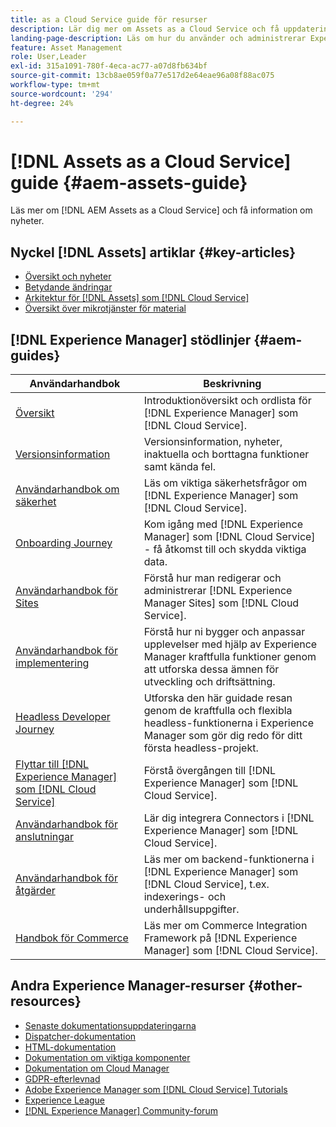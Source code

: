 ```yaml
---
title: as a Cloud Service guide för resurser
description: Lär dig mer om Assets as a Cloud Service och få uppdateringar om nyheter.
landing-page-description: Läs om hur du använder och administrerar Experience Manager Assets as a Cloud Service.
feature: Asset Management
role: User,Leader
exl-id: 315a1091-780f-4eca-ac77-a07d8fb634bf
source-git-commit: 13cb8ae059f0a77e517d2e64eae96a08f88ac075
workflow-type: tm+mt
source-wordcount: '294'
ht-degree: 24%

---
```


# [!DNL Assets as a Cloud Service] guide {#aem-assets-guide}

Läs mer om [!DNL AEM Assets as a Cloud Service] och få information om nyheter.

## Nyckel [!DNL Assets] artiklar {#key-articles}

* [Översikt och nyheter](overview.md)
* [Betydande ändringar](/help/assets/assets-cloud-changes.md)
* [Arkitektur för [!DNL Assets] som [!DNL Cloud Service]](architecture.md)
* [Översikt över mikrotjänster för material](/help/assets/asset-microservices-overview.md)

## [!DNL Experience Manager] stödlinjer {#aem-guides}

| Användarhandbok | Beskrivning |
|---|---|
| [Översikt](/help/overview/home.md) | Introduktionöversikt och ordlista för [!DNL Experience Manager] som [!DNL Cloud Service]. |
| [Versionsinformation](/help/release-notes/home.md) | Versionsinformation, nyheter, inaktuella och borttagna funktioner samt kända fel. |
| [Användarhandbok om säkerhet](/help/security/home.md) | Läs om viktiga säkerhetsfrågor om [!DNL Experience Manager] som [!DNL Cloud Service]. |
| [Onboarding Journey](/help/journey-onboarding/overview.md) | Kom igång med [!DNL Experience Manager] som [!DNL Cloud Service] - få åtkomst till och skydda viktiga data. |
| [Användarhandbok för Sites](/help/sites-cloud/home.md) | Förstå hur man redigerar och administrerar [!DNL Experience Manager Sites] som [!DNL Cloud Service]. |
| [Användarhandbok för implementering](/help/implementing/home.md) | Förstå hur ni bygger och anpassar upplevelser med hjälp av Experience Manager kraftfulla funktioner genom att utforska dessa ämnen för utveckling och driftsättning. |
| [Headless Developer Journey](/help/journey-headless/developer/overview.md) | Utforska den här guidade resan genom de kraftfulla och flexibla headless-funktionerna i Experience Manager som gör dig redo för ditt första headless-projekt. |
| [Flyttar till [!DNL Experience Manager] som [!DNL Cloud Service]](/help/journey-migration/getting-started.md) | Förstå övergången till [!DNL Experience Manager] som [!DNL Cloud Service]. |
| [Användarhandbok för anslutningar](/help/connectors/home.md) | Lär dig integrera Connectors i [!DNL Experience Manager] som [!DNL Cloud Service]. |
| [Användarhandbok för åtgärder](/help/operations/home.md) | Läs mer om backend-funktionerna i [!DNL Experience Manager] som [!DNL Cloud Service], t.ex. indexerings- och underhållsuppgifter. |
| [Handbok för Commerce](/help/commerce-cloud/home.md) | Läs mer om Commerce Integration Framework på [!DNL Experience Manager] som [!DNL Cloud Service]. |

## Andra Experience Manager-resurser {#other-resources}

* [Senaste dokumentationsuppdateringarna](https://experienceleague.adobe.com/docs/experience-manager-release-information/aem-release-updates/doc-updates/documentation-updates.html#aem-as-a-cloud-service)
* [Dispatcher-dokumentation](/help/implementing/dispatcher/overview.md)
* [HTML-dokumentation](https://experienceleague.adobe.com/docs/experience-manager-htl/using/overview.html)
* [Dokumentation om viktiga komponenter](https://experienceleague.adobe.com/docs/experience-manager-core-components/using/introduction.html)
* [Dokumentation om Cloud Manager](https://experienceleague.adobe.com/docs/experience-manager-cloud-manager/using/introduction-to-cloud-manager.html)
* [GDPR-efterlevnad](/help/compliance/data-privacy-and-protection-readiness/aem-readiness.md)
* [Adobe Experience Manager som [!DNL Cloud Service] Tutorials](https://experienceleague.adobe.com/docs/experience-manager-learn/cloud-service/overview.html)
* [Experience League](https://experienceleague.adobe.com/?promoid=K42KVXHD&amp;mv=other#recommended/solutions/experience-manager)
* [[!DNL Experience Manager] Community-forum](https://experienceleaguecommunities.adobe.com/t5/adobe-experience-manager/ct-p/adobe-experience-manager-community)
